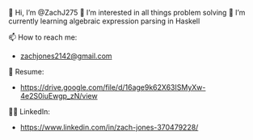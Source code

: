 👋 Hi, I’m @ZachJ275
👀 I’m interested in all things problem solving
🌱 I’m currently learning algebraic expression parsing in Haskell

📫 How to reach me:
- zachjones2142@gmail.com

📖 Resume:
- https://drive.google.com/file/d/16age9k62X63ISMyXw-4e2S0iuEwgp_zN/view

👨‍💼 LinkedIn:
- https://www.linkedin.com/in/zach-jones-370479228/
